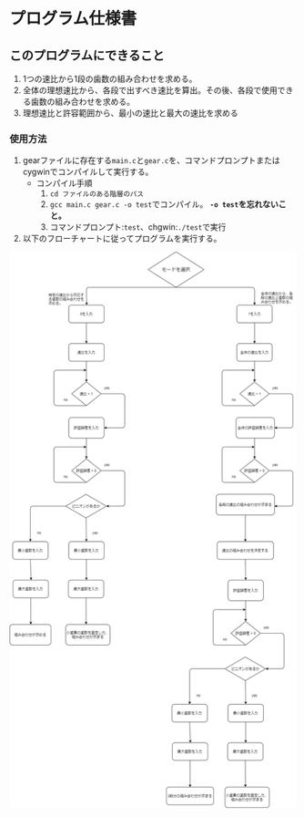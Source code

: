 # プログラム仕様書
## このプログラムにできること
1. 1つの速比から1段の歯数の組み合わせを求める。
2. 全体の理想速比から、各段で出すべき速比を算出。その後、各段で使用できる歯数の組み合わせを求める。
3. 理想速比と許容範囲から、最小の速比と最大の速比を求める

### 使用方法
1. gearファイルに存在する`main.c`と`gear.c`を、コマンドプロンプトまたはcygwinでコンパイルして実行する。
    - コンパイル手順
        1. `cd ファイルのある階層のパス`
        2. `gcc main.c gear.c -o test`でコンパイル。 **`-o test`を忘れないこと。**
        3. コマンドプロンプト:`test`、chgwin:`./test`で実行
2. 以下のフローチャートに従ってプログラムを実行する。

![](_res/フローチャート.png)
